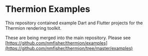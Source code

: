 # Thermion Examples

This repository contained example Dart and Flutter projects for the Thermion rendering toolkit.

These are being merged into the main repository. Please see [https://github.com/nmfisher/thermion/examples](https://github.com/nmfisher/thermion/tree/master/examples)


